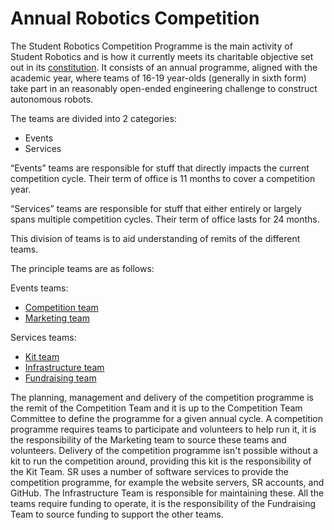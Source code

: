 # Annual Robotics Competition

The Student Robotics Competition Programme is the main activity of Student Robotics and is how it currently meets its charitable objective set out in its [constitution](https://github.com/srobo/ops-manual/tree/d76377192d4c94c4bd4298f0f3954f5d342af24b/resources/constitution.pdf). It consists of an annual programme, aligned with the academic year, where teams of 16-19 year-olds \(generally in sixth form\) take part in an reasonably open-ended engineering challenge to construct autonomous robots.

The teams are divided into 2 categories:
* Events
* Services

“Events” teams are responsible for stuff that directly impacts the current competition cycle. Their term of office is 11 months to cover a competition year.

“Services” teams are responsible for stuff that either entirely or largely spans multiple competition cycles. Their term of office lasts for 24 months.

This division of teams is to aid understanding of remits of the different teams.

The principle teams are as follows:

Events teams:
* [Competition team](competition-team.md)
* [Marketing team](marketing-team.md)

Services teams:
* [Kit team](kit-team.md)
* [Infrastructure team](infrastructure-team.md)
* [Fundraising team](fundraising-team.md)

The planning, management and delivery of the competition programme is the remit of the Competition Team and it is up to the Competition Team Committee to define the programme for a given annual cycle.
A competition programme requires teams to participate and volunteers to help run it, it is the responsibility of the Marketing team to source these teams and volunteers.
Delivery of the competition programme isn't possible without a kit to run the competition around, providing this kit is the responsibility of the Kit Team.
SR uses a number of software services to provide the competition programme, for example the website servers, SR accounts, and GitHub. The Infrastructure Team is responsible for maintaining these.
All the teams require funding to operate, it is the responsibility of the Fundraising Team to source funding to support the other teams.
